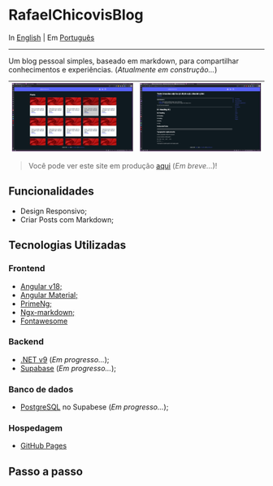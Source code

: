 # RafaelChicovisBlog

In [English](README.md) | Em [Português](shares/README_PTBR.md)

---

Um blog pessoal simples, baseado em markdown, para compartilhar conhecimentos e experiências. (*Atualmente em construção...*)

| ![img.png](startup-page-v1.png) | ![img.png](post-page-v1.png)  |
|---------------------------------|-------------------------------|

> Você pode ver este site em produção [aqui]() (*Em breve...*)!

## Funcionalidades
* Design Responsivo;
* Criar Posts com Markdown;

## Tecnologias Utilizadas
### **Frontend**
* [Angular v18;](https://angular.dev)
* [Angular Material;](https://material.angular.io)
* [PrimeNg;](https://primeng.org)
* [Ngx-markdown;](https://jfcere.github.io/ngx-markdown/get-started)
* [Fontawesome](https://fontawesome.com)


### **Backend**
* [.NET v9](https://dotnet.microsoft.com/en-us/) (*Em progresso...*);
* [Supabase](https://supabase.com) (*Em progresso...*);

### **Banco de dados**
* [PostgreSQL](https://www.postgresql.org) no Supabese (*Em progresso...*);

### **Hospedagem**
* [GitHub Pages](https://pages.github.com)


## Passo a passo

